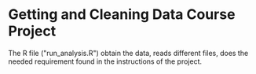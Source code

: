 # Getting and Cleaning Data Course Project

The R file ("run_analysis.R") obtain the data, reads different files, 
 does the needed requirement found in the instructions of the project.

